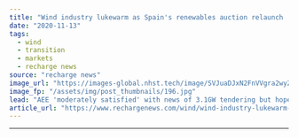 ```yaml
---
title: "Wind industry lukewarm as Spain's renewables auction relaunch 'lacks detail'"
date: "2020-11-13"
tags: 
  - wind
  - transition
  - markets
  - recharge news
source: "recharge news"
image_url: "https://images-global.nhst.tech/image/SVJuaDJxN2FnVVgra2wyZk4zbCtjczNGd0UwUHVUYUJHYlhlOWRlMlJQTT0=/nhst/binary/03e530b66f92cffdc64e6daec409255f"
image_fp: "/assets/img/post_thumbnails/196.jpg"
lead: "AEE 'moderately satisfied' with news of 3.1GW tendering but hopes to see offshore wind programme in 2021"
article_url: "https://www.rechargenews.com/wind/wind-industry-lukewarm-as-spains-renewables-auction-relaunch-lacks-detail/2-1-912392"
---
```


---
